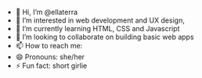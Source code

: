 - 👋 Hi, I’m @ellaterra
- 👀 I’m interested in web development and UX design, 
- 🌱 I’m currently learning HTML, CSS and Javascript
- 💞️ I’m looking to collaborate on building basic web apps
- 📫 How to reach me: 
- 😄 Pronouns: she/her
- ⚡ Fun fact: short girlie 

<!---
ellaterra/ellaterra is a ✨ special ✨ repository because its `README.md` (this file) appears on your GitHub profile.
You can click the Preview link to take a look at your changes.
--->
